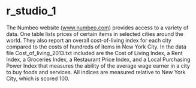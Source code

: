 # r_studio_1
The Numbeo website (www.numbeo.com) provides access to a variety of data. One table lists prices of certain items in selected cities around the world. They also report an overall cost-of-living index for each city compared to the costs of hundreds of items in New York City. In the data file Cost_of_living_2013.txt included are the Cost of Living Index, a Rent Index, a Groceries Index, a Restaurant Price Index, and a Local Purchasing Power Index that measures the ability of the average wage earner in a city to buy foods and services. All indices are measured relative to New York City, which is scored 100.
